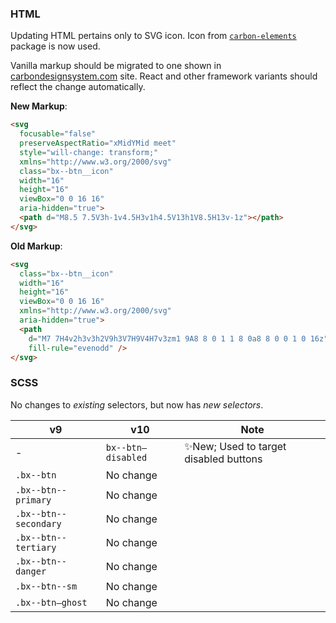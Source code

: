 ### HTML

Updating HTML pertains only to SVG icon. Icon from
[`carbon-elements`](https://github.com/IBM/carbon-elements) package is now used.

Vanilla markup should be migrated to one shown in
[carbondesignsystem.com](https://next.carbondesignsystem.com/components/button/code)
site. React and other framework variants should reflect the change
automatically.

**New Markup**:

```html
<svg
  focusable="false"
  preserveAspectRatio="xMidYMid meet"
  style="will-change: transform;"
  xmlns="http://www.w3.org/2000/svg"
  class="bx--btn__icon"
  width="16"
  height="16"
  viewBox="0 0 16 16"
  aria-hidden="true">
  <path d="M8.5 7.5V3h-1v4.5H3v1h4.5V13h1V8.5H13v-1z"></path>
</svg>
```

**Old Markup**:

```html
<svg
  class="bx--btn__icon"
  width="16"
  height="16"
  viewBox="0 0 16 16"
  xmlns="http://www.w3.org/2000/svg"
  aria-hidden="true">
  <path
    d="M7 7H4v2h3v3h2V9h3V7H9V4H7v3zm1 9A8 8 0 1 1 8 0a8 8 0 0 1 0 16z"
    fill-rule="evenodd" />
</svg>
```

### SCSS

No changes to _existing_ selectors, but now has _new selectors_.

| v9                    | v10                | Note                                   |
| --------------------- | ------------------ | -------------------------------------- |
| -                     | `bx--btn—disabled` | ✨New; Used to target disabled buttons |
| `.bx--btn`            | No change          |                                        |
| `.bx--btn--primary`   | No change          |                                        |
| `.bx--btn--secondary` | No change          |                                        |
| `.bx--btn--tertiary`  | No change          |                                        |
| `.bx--btn--danger`    | No change          |                                        |
| `.bx--btn--sm`        | No change          |                                        |
| `.bx--btn—ghost`      | No change          |                                        |
